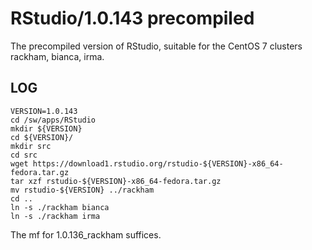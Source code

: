 RStudio/1.0.143 precompiled
===========================

The precompiled version of RStudio, suitable for the CentOS 7 clusters rackham, bianca, irma.

LOG
---

    VERSION=1.0.143
    cd /sw/apps/RStudio
    mkdir ${VERSION}
    cd ${VERSION}/
    mkdir src
    cd src
    wget https://download1.rstudio.org/rstudio-${VERSION}-x86_64-fedora.tar.gz
    tar xzf rstudio-${VERSION}-x86_64-fedora.tar.gz 
    mv rstudio-${VERSION} ../rackham
    cd ..
    ln -s ./rackham bianca
    ln -s ./rackham irma

The mf for 1.0.136_rackham suffices.

